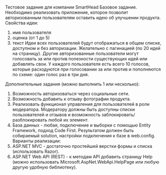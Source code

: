 Тестовое задание для компании SmartHead
Базовое задание. 
Необходимо реализовать приложение, которое позволит авторизованным пользователям оставить идею об улучшении продукта. 
Свойства идеи:
1. имя пользователя
2. оценка (от 1 до 5) 
3. текст
Идеи всех пользователей будут отображаться в общем списке, доступном и без авторизации. Желательно с пагинацией (по 20 идей на страницу). Другие авторизованные пользователи могут голосовать за или против полезности существующих идей или добавлять свои. У каждого пользователя есть всего 10 голосов, которые расходуются при голосовании за или против и пополняются по схеме: один голос раз в три дня.

Дополнительные задания (можно выполнить 1 или несколько):
1. Возможность авторизоваться через социальные сети.
2. Возможность добавить к отзыву фотографии продукта.
3. Реализовать функционал управления для пользователей в роли модератора. Модератору должны быть доступны списки пользователей и отзывов и возможность заблокировать/разблокировать любой их элемент. 
4. База данных - любая, подключение и выборки с помощью Entity Framework, подход Code First. 
Результатом должен быть собираемый solution, настройки подключения к базе в web.config.
Варианты реализации:
1. ASP.NET MVC - достаточно простейшей верстки формы и списка (использовать Razor).
2. ASP.NET Web API (REST) - к методам API добавить страницу Help (можно использовать Microsoft.AspNet.WebApi.HelpPage или любую другую удобную библиотеку).
